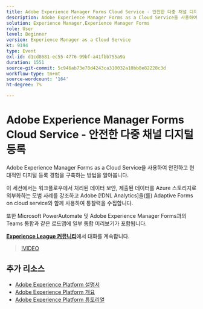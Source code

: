 ```yaml
---
title: Adobe Experience Manager Forms Cloud Service - 안전한 다중 채널 디지털 등록
description: Adobe Experience Manager Forms as a Cloud Service을 사용하여 안전하고 현대적인 디지털 등록 경험을 구축하는 방법을 알아봅니다. 이 세션에서는 워크플로우에서 처리된 데이터 보안, 제출된 데이터를 Azure 스토리지로 외부화하는 모범 사례를 강조하고 Adobe [!DNL Analytics] 을(를) 사용하는 Adaptive Forms on cloud service를 통해 통찰력을 수집합니다.
solution: Experience Manager,Experience Manager Forms
role: User
level: Beginner
version: Experience Manager as a Cloud Service
kt: 9194
type: Event
exl-id: d1cd8681-ec55-4776-99bf-a41fbb755a9a
duration: 1551
source-git-commit: 5c946ab73e78d4243ca310032a10bb8e82228c3d
workflow-type: tm+mt
source-wordcount: '164'
ht-degree: 7%

---
```


# Adobe Experience Manager Forms Cloud Service - 안전한 다중 채널 디지털 등록

Adobe Experience Manager Forms as a Cloud Service을 사용하여 안전하고 현대적인 디지털 등록 경험을 구축하는 방법을 알아봅니다.

이 세션에서는 워크플로우에서 처리된 데이터 보안, 제출된 데이터를 Azure 스토리지로 외부화하는 모범 사례를 강조하고 Adobe [!DNL Analytics]을(를) Adaptive Forms on cloud service와 함께 사용하여 통찰력을 수집합니다.

또한 Microsoft PowerAutomate 및 Adobe Experience Manager Forms과의 Teams 통합과 같은 로드맵에 일부 통합 미리보기가 포함됩니다.

**[Experience League 커뮤니티](https://adobe.ly/3CQjKgg)**&#x200B;에서 대화를 계속합니다.

>[!VIDEO](https://video.tv.adobe.com/v/337887/?quality=12&learn=on&hidetitle=true)

## 추가 리소스

- [Adobe Experience Platform 설명서](https://experienceleague.adobe.com/docs/experience-platform.html)
- [Adobe Experience Platform 개요](https://experienceleague.adobe.com/docs/experience-platform/landing/home.html?lang=ko)
- [Adobe Experience Platform 튜토리얼](https://experienceleague.adobe.com/docs/platform-learn/tutorials/overview.html?lang=en)

